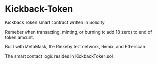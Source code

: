 # Kickback-Token

Kickback Token smart contract written in Solidity.

Remeber when transacting, minting, or burning to add 18 zeros to end of token amount.

Built with MetaMask, the Rinkeby test network, Remix, and Etherscan.

The smart contact logic resides in KickbackToken.sol

